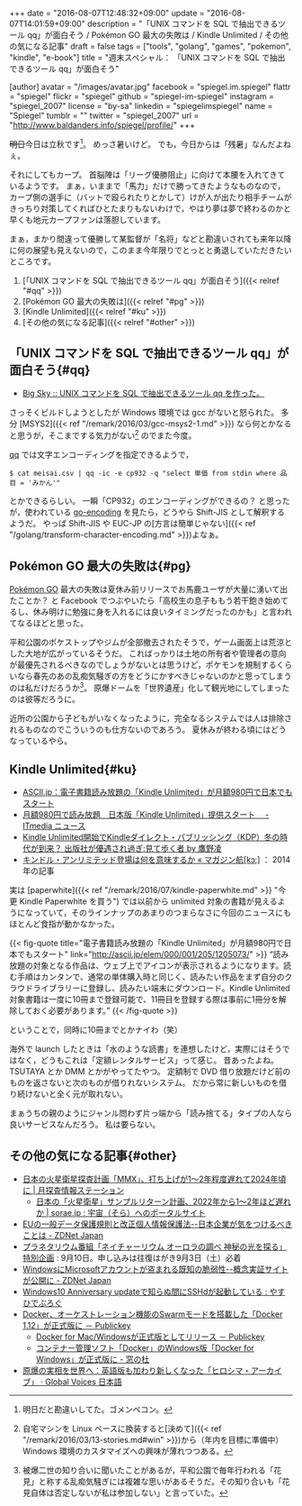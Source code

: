 +++
date = "2016-08-07T12:48:32+09:00"
update = "2016-08-07T14:01:59+09:00"
description = "「UNIX コマンドを SQL で抽出できるツール qq」が面白そう / Pokémon GO 最大の失敗は / Kindle Unlimited / その他の気になる記事"
draft = false
tags = ["tools", "golang", "games", "pokemon", "kindle", "e-book"]
title = "週末スペシャル： 「UNIX コマンドを SQL で抽出できるツール qq」が面白そう"

[author]
  avatar = "/images/avatar.jpg"
  facebook = "spiegel.im.spiegel"
  flattr = "spiegel"
  flickr = "spiegel"
  github = "spiegel-im-spiegel"
  instagram = "spiegel_2007"
  license = "by-sa"
  linkedin = "spiegelimspiegel"
  name = "Spiegel"
  tumblr = ""
  twitter = "spiegel_2007"
  url = "http://www.baldanders.info/spiegel/profile/"
+++

~~明日~~今日は立秋です[^0]。
めっさ暑いけど。
でも，今日からは「残暑」なんだよねぇ。

[^0]: 明日だと勘違いしてた。ゴメンペコン。

それにしてもカープ。
首脳陣は「リーグ優勝阻止」に向けて本腰を入れてきているようです。
まぁ，いままで「馬力」だけで勝ってきたようなものなので，カープ側の選手に（バットで殴られたりとかして）けが人が出たり相手チームがきっちり対策してくればひとたまりもないわけで，やはり夢は夢で終わるのかと早くも地元カープファンは落胆しています。

まぁ，まかり間違って優勝して某監督が「名将」などと勘違いされても来年以降に何の展望も見えないので，このまま今年限りでとっとと勇退していただきたいところです。

1. [「UNIX コマンドを SQL で抽出できるツール qq」が面白そう]({{< relref "#qq" >}})
1. [Pokémon GO 最大の失敗は]({{< relref "#pg" >}})
1. [Kindle Unlimited]({{< relref "#ku" >}})
1. [その他の気になる記事]({{< relref "#other" >}})

## 「UNIX コマンドを SQL で抽出できるツール qq」が面白そう{#qq}

- [Big Sky :: UNIX コマンドを SQL で抽出できるツール qq を作った。](http://mattn.kaoriya.net/software/lang/go/20160805190022.htm)

さっそくビルドしようとしたが Windows 環境では gcc がないと怒られた。
多分 [MSYS2]({{< ref "/remark/2016/03/gcc-msys2-1.md" >}}) なら何とかなると思うが，そこまでする気力がない[^a] のでまた今度。

[^a]: 自宅マシンを Linux ベースに換装すると[決めて]({{< ref "/remark/2016/03/13-stories.md#win" >}})から（年内を目標に準備中） Windows 環境のカスタマイズへの興味が薄れつつある。

[qq] では文字エンコーディングを指定できるようで，

```text
$ cat meisai.csv | qq -ic -e cp932 -q "select 単価 from stdin where 品目 = 'みかん'"
```

とかできるらしい。
一瞬「CP932」のエンコーディングができるの？ と思ったが，使われている [go-encoding] を見たら，どうやら Shift-JIS として解釈するようだ。
やっぱ Shift-JIS や EUC-JP の[方言は簡単じゃない]({{< ref "/golang/transform-character-encoding.md" >}})よなぁ。

## Pokémon GO 最大の失敗は{#pg}

[Pokémon GO] 最大の失敗は夏休み前リリースでお馬鹿ユーザが大量に湧いて出たことか？ と Facebook でつぶやいたら「高校生の息子ももう若干飽き始めてるし、休み明けに勉強に身を入れるには良いタイミングだったのかも」と言われてなるほどと思った。

平和公園のポケストップやジムが全部撤去されたそうで，ゲーム画面上は荒涼とした大地が広がっているそうだ。
こればっかりは土地の所有者や管理者の意向が最優先されるべきなのでしょうがないとは思うけど，ポケモンを規制するくらいなら春先のあの乱痴気騒ぎの方をどうにかすべきじゃないのかと思ってしまうのは私だけだろうか[^b]。
原爆ドームを「世界遺産」化して観光地にしてしまったのは彼等だろうに。

[^b]: 被爆二世の知り合いに聞いたことがあるが，平和公園で毎年行われる「花見」と称する乱痴気騒ぎには複雑な思いがあるそうだ。その知り合いも「花見自体は否定しないが私は参加しない」と言っていた。

近所の公園から子どもがいなくなったように，完全なるシステムでは人は排除されるものなのでこういうのも仕方ないのであろう。
夏休みが終わる頃にはどうなっているやら。

## Kindle Unlimited{#ku}

- [ASCII.jp：電子書籍読み放題の「Kindle Unlimited」が月額980円で日本でもスタート](http://ascii.jp/elem/000/001/205/1205073/)
- [月額980円で読み放題　日本版「Kindle Unlimited」提供スタート　 - ITmedia ニュース](http://www.itmedia.co.jp/news/articles/1608/03/news048.html)
- [Kindle Unlimited開始でKindleダイレクト・パブリッシング（KDP）冬の時代が到来？ 出版社が優遇され過ぎ:見て歩く者 by 鷹野凌](http://www.wildhawkfield.com/2016/08/major-publishers-have-been-special-treatment-on-Kindle-Unlimited.html)
- [キンドル・アンリミテッド登場は何を意味するか « マガジン航[kɔː]](http://magazine-k.jp/2014/07/30/kindle-unlimited/) ： 2014年の記事

実は [paperwhite]({{< ref "/remark/2016/07/kindle-paperwhite.md" >}} "今更 Kindle Paperwhite を買う") では以前から unlimited 対象の書籍が見えるようになっていて，そのラインナップのあまりのつまらなさに今回のニュースにもほとんど食指が動かなかった。

{{< fig-quote title="電子書籍読み放題の「Kindle Unlimited」が月額980円で日本でもスタート" link="http://ascii.jp/elem/000/001/205/1205073/" >}}
<q>読み放題の対象となる作品は、ウェブ上でアイコンが表示されるようになります。読む手順はカンタンで、通常の単体購入時と同じく、読みたい作品をまず自分のクラウドライブラリーに登録し、読みたい端末にダウンロード。Kindle Unlimited対象書籍は一度に10冊まで登録可能で、11冊目を登録する際は事前に1冊分を解除しておく必要があります。</q>
{{< /fig-quote >}}

ということで，同時に10冊までとかナイわ（笑）

海外で launch したときは「水のような読書」を連想したけど，実際にはそうではなく，どうもこれは「定額レンタルサービス」って感じ。
昔あったよね。
TSUTAYA とか DMM とかがやってたやつ。
定額制で DVD 借り放題だけど前のものを返さないと次のものが借りれないシステム。
だから常に新しいものを借り続けないと全く元が取れない。

まぁうちの親のようにジャンル問わず片っ端から「読み捨てる」タイプの人なら良いサービスなんだろう。
私は要らない。

## その他の気になる記事{#other}

- [日本の火星衛星探査計画「MMX」、打ち上げが1〜2年程度遅れて2024年頃に | 月探査情報ステーション](http://moonstation.jp/blog/marsexp/mmx/japanese-mars-satellite-exploration-mmx-will-delay-one-or-two-years)
    - [日本の「火星衛星」サンプルリターン計画、2022年から1〜2年ほど遅れか | sorae.jp : 宇宙（そら）へのポータルサイト](http://sorae.jp/030201/2016_08_05_fob.html)
- [EUの一般データ保護規則と改正個人情報保護法--日本企業が気をつけるべきことは - ZDNet Japan](http://japan.zdnet.com/article/35086772/)
- [プラネタリウム番組「ネイチャーリウム オーロラの調べ 神秘の光を探る」特別企画](http://www.pyonta.city.hiroshima.jp/event/detail/id/2942.html) : 9月10日。申し込みは往復はがき9月3日（土）必着
- [WindowsにMicrosoftアカウントが盗まれる既知の脆弱性--概念実証サイトが公開に - ZDNet Japan](http://japan.zdnet.com/article/35086867/)
- [Windows10 Anniversary updateで知らぬ間にSSHdが起動している : やすひでぶろぐ](http://yasuhide.blog.jp/archives/48155574.html)
- [Docker、オーケストレーション機能のSwarmモードを搭載した「Docker 1.12」が正式版に － Publickey](http://www.publickey1.jp/blog/16/dockerswarmdocker_112.html)
    - [Docker for Mac/Windowsが正式版としてリリース － Publickey](http://www.publickey1.jp/blog/16/docker_for_macwindows_1.html)
    - [コンテナー管理ソフト「Docker」のWindows版「Docker for Windows」が正式版に - 窓の杜](http://forest.watch.impress.co.jp/docs/news/1013117.html)
- [原爆の実相を世界へ：英語版も加わり新しくなった「ヒロシマ・アーカイブ」 · Global Voices 日本語](https://jp.globalvoices.org/2016/08/01/42121/)

[qq]: https://github.com/mattn/qq "mattn/qq"
[go-encoding]: https://github.com/mattn/go-encoding "mattn/go-encoding"
[Pokémon GO]: http://www.pokemongo.jp/ "『Pokémon GO』公式サイト"
